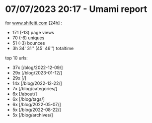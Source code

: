 # 07/07/2023 20:17 - Umami report
for www.shifeiti.com [24h] :

 - 171 (-13) page views
 - 70 (-6) uniques
 - 51 (-3) bounces
 - 3h 34' 31'' (45' 46'') totaltime


top 10 urls:
 - 37x [/blog/2022-12-09/]
 - 29x [/blog/2023-01-12/]
 - 29x [/]
 - 14x [/blog/2022-12-22/]
 - 7x [/blog/categories/]
 - 6x [/about/]
 - 6x [/blog/tags/]
 - 6x [/blog/2022-05-07/]
 - 5x [/blog/2022-08-22/]
 - 5x [/blog/archives/]


